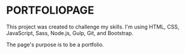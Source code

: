 # PORTFOLIOPAGE
This project was created to challenge my skills.
I'm using HTML, CSS, JavaScript, Sass, Node.js, Gulp, Git, and Bootstrap.

The page's purpose is to be a portfolio.
